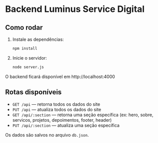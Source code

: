 # Backend Luminus Service Digital

## Como rodar

1. Instale as dependências:
   ```bash
   npm install
   ```

2. Inicie o servidor:
   ```bash
   node server.js
   ```

O backend ficará disponível em http://localhost:4000

## Rotas disponíveis

- `GET /api` — retorna todos os dados do site
- `PUT /api` — atualiza todos os dados do site
- `GET /api/:section` — retorna uma seção específica (ex: hero, sobre, servicos, projetos, depoimentos, footer, header)
- `PUT /api/:section` — atualiza uma seção específica

Os dados são salvos no arquivo `db.json`. 
